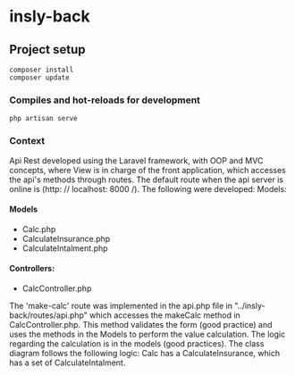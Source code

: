 # insly-back

## Project setup
```
composer install
composer update
```

### Compiles and hot-reloads for development
```
php artisan serve
```


### Context
Api Rest developed using the Laravel framework, with OOP and MVC concepts, where View is in charge of the front application, which accesses the api's methods through routes. The default route when the api server is online is (http: // localhost: 8000 /).
The following were developed:
Models:

#### Models
* Calc.php
* CalculateInsurance.php
* CalculateIntalment.php

#### Controllers:
* CalcController.php

The 'make-calc' route was implemented in the api.php file in "../insly-back/routes/api.php" which accesses the makeCalc method in CalcController.php.
This method validates the form (good practice) and uses the methods in the Models to perform the value calculation.
The logic regarding the calculation is in the models (good practices).
The class diagram follows the following logic:
Calc has a CalculateInsurance, which has a set of CalculateIntalment.
